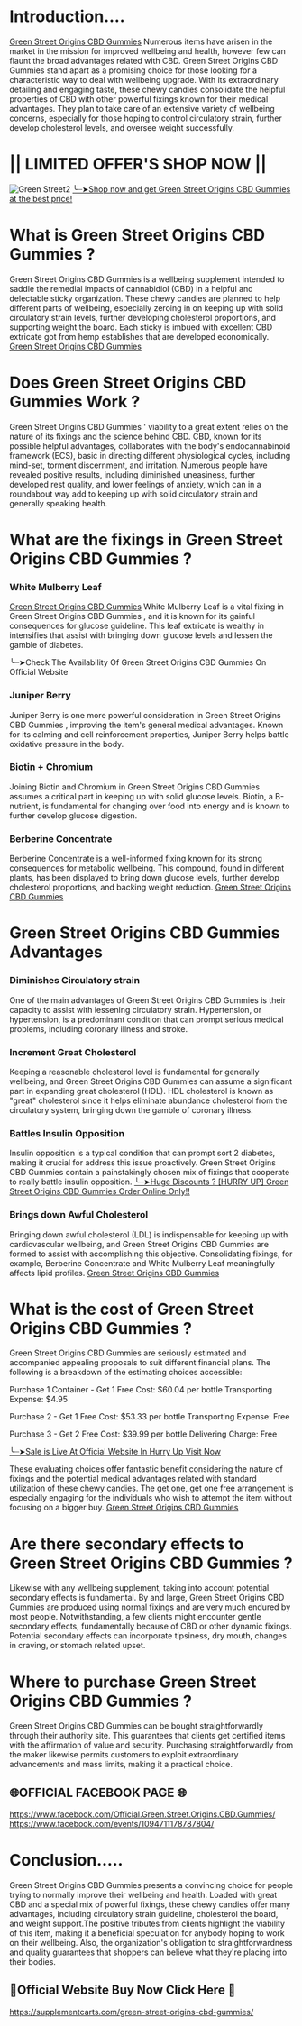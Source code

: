 # Introduction….
[Green Street Origins CBD Gummies](https://www.facebook.com/Official.Green.Street.Origins.CBD.Gummies/)  Numerous items have arisen in the market in the mission for improved wellbeing and health, however few can flaunt the broad advantages related with CBD. Green Street Origins CBD Gummies  stand apart as a promising choice for those looking for a characteristic way to deal with wellbeing upgrade. With its extraordinary detailing and engaging taste, these chewy candies consolidate the helpful properties of CBD with other powerful fixings known for their medical advantages. They plan to take care of an extensive variety of wellbeing concerns, especially for those hoping to control circulatory strain, further develop cholesterol levels, and oversee weight successfully.

# || LIMITED OFFER'S SHOP NOW ||
![Green Street2](https://github.com/user-attachments/assets/bc6cd105-39c3-4bb9-822d-2150c8e405b3)
[╰┈➤Shop now and get Green Street Origins CBD Gummies at the best price!](https://supplementcarts.com/green-street-origins-cbd-gummies/)

# What is Green Street Origins CBD Gummies ?

Green Street Origins CBD Gummies  is a wellbeing supplement intended to saddle the remedial impacts of cannabidiol (CBD) in a helpful and delectable sticky organization. These chewy candies are planned to help different parts of wellbeing, especially zeroing in on keeping up with solid circulatory strain levels, further developing cholesterol proportions, and supporting weight the board. Each sticky is imbued with excellent CBD extricate got from hemp establishes that are developed economically. [Green Street Origins CBD Gummies](https://www.facebook.com/Official.Green.Street.Origins.CBD.Gummies/)

# Does Green Street Origins CBD Gummies Work ?

Green Street Origins CBD Gummies ' viability to a great extent relies on the nature of its fixings and the science behind CBD. CBD, known for its possible helpful advantages, collaborates with the body's endocannabinoid framework (ECS), basic in directing different physiological cycles, including mind-set, torment discernment, and irritation. Numerous people have revealed positive results, including diminished uneasiness, further developed rest quality, and lower feelings of anxiety, which can in a roundabout way add to keeping up with solid circulatory strain and generally speaking health.

# What are the fixings in Green Street Origins CBD Gummies ?

### White Mulberry Leaf
[Green Street Origins CBD Gummies](https://www.facebook.com/Official.Green.Street.Origins.CBD.Gummies/)  White Mulberry Leaf is a vital fixing in Green Street Origins CBD Gummies , and it is known for its gainful consequences for glucose guideline. This leaf extricate is wealthy in intensifies that assist with bringing down glucose levels and lessen the gamble of diabetes.

╰┈➤Check The Availability Of Green Street Origins CBD Gummies On  Official Website 

### Juniper Berry
Juniper Berry is one more powerful consideration in Green Street Origins CBD Gummies , improving the item's general medical advantages. Known for its calming and cell reinforcement properties, Juniper Berry helps battle oxidative pressure in the body.

### Biotin + Chromium
Joining Biotin and Chromium in Green Street Origins CBD Gummies  assumes a critical part in keeping up with solid glucose levels. Biotin, a B-nutrient, is fundamental for changing over food into energy and is known to further develop glucose digestion.

### Berberine Concentrate
Berberine Concentrate is a well-informed fixing known for its strong consequences for metabolic wellbeing. This compound, found in different plants, has been displayed to bring down glucose levels, further develop cholesterol proportions, and backing weight reduction. [Green Street Origins CBD Gummies](https://www.facebook.com/Official.Green.Street.Origins.CBD.Gummies/)  

# Green Street Origins CBD Gummies Advantages

### Diminishes Circulatory strain
One of the main advantages of Green Street Origins CBD Gummies  is their capacity to assist with lessening circulatory strain. Hypertension, or hypertension, is a predominant condition that can prompt serious medical problems, including coronary illness and stroke.

### Increment Great Cholesterol
Keeping a reasonable cholesterol level is fundamental for generally wellbeing, and Green Street Origins CBD Gummies  can assume a significant part in expanding great cholesterol (HDL). HDL cholesterol is known as "great" cholesterol since it helps eliminate abundance cholesterol from the circulatory system, bringing down the gamble of coronary illness.

### Battles Insulin Opposition
Insulin opposition is a typical condition that can prompt sort 2 diabetes, making it crucial for address this issue proactively. Green Street Origins CBD Gummies  contain a painstakingly chosen mix of fixings that cooperate to really battle insulin opposition.
[╰┈➤Huge Discounts ? [HURRY UP] Green Street Origins CBD Gummies Order Online Only!!](https://supplementcarts.com/green-street-origins-cbd-gummies/)

### Brings down Awful Cholesterol
Bringing down awful cholesterol (LDL) is indispensable for keeping up with cardiovascular wellbeing, and Green Street Origins CBD Gummies  are formed to assist with accomplishing this objective. Consolidating fixings, for example, Berberine Concentrate and White Mulberry Leaf meaningfully affects lipid profiles. [Green Street Origins CBD Gummies](https://www.facebook.com/Official.Green.Street.Origins.CBD.Gummies/)

# What is the cost of Green Street Origins CBD Gummies ?

Green Street Origins CBD Gummies  are seriously estimated and accompanied appealing proposals to suit different financial plans. The following is a breakdown of the estimating choices accessible:

Purchase 1 Container - Get 1 Free
Cost: $60.04 per bottle
Transporting Expense: $4.95

Purchase 2 - Get 1 Free
Cost: $53.33 per bottle
Transporting Expense: Free

Purchase 3 - Get 2 Free
Cost: $39.99 per bottle
Delivering Charge: Free

[╰┈➤Sale is Live At Official Website In Hurry Up Visit Now](https://supplementcarts.com/green-street-origins-cbd-gummies/)

These evaluating choices offer fantastic benefit considering the nature of fixings and the potential medical advantages related with standard utilization of these chewy candies. The get one, get one free arrangement is especially engaging for the individuals who wish to attempt the item without focusing on a bigger buy. [Green Street Origins CBD Gummies](https://www.facebook.com/Official.Green.Street.Origins.CBD.Gummies/)

# Are there secondary effects to Green Street Origins CBD Gummies ?

Likewise with any wellbeing supplement, taking into account potential secondary effects is fundamental. By and large, Green Street Origins CBD Gummies  are produced using normal fixings and are very much endured by most people. Notwithstanding, a few clients might encounter gentle secondary effects, fundamentally because of CBD or other dynamic fixings. Potential secondary effects can incorporate tipsiness, dry mouth, changes in craving, or stomach related upset.

# Where to purchase Green Street Origins CBD Gummies ?

Green Street Origins CBD Gummies  can be bought straightforwardly through their authority site. This guarantees that clients get certified items with the affirmation of value and security. Purchasing straightforwardly from the maker likewise permits customers to exploit extraordinary advancements and mass limits, making it a practical choice.

## 🌐OFFICIAL FACEBOOK PAGE 🌐 
https://www.facebook.com/Official.Green.Street.Origins.CBD.Gummies/
https://www.facebook.com/events/1094711178787804/

# Conclusion…..

Green Street Origins CBD Gummies  presents a convincing choice for people trying to normally improve their wellbeing and health. Loaded with great CBD and a special mix of powerful fixings, these chewy candies offer many advantages, including circulatory strain guideline, cholesterol the board, and weight support.The positive tributes from clients highlight the viability of this item, making it a beneficial speculation for anybody hoping to work on their wellbeing. Also, the organization's obligation to straightforwardness and quality guarantees that shoppers can believe what they're placing into their bodies.

## 💊Official Website Buy Now Click Here 💊
https://supplementcarts.com/green-street-origins-cbd-gummies/
